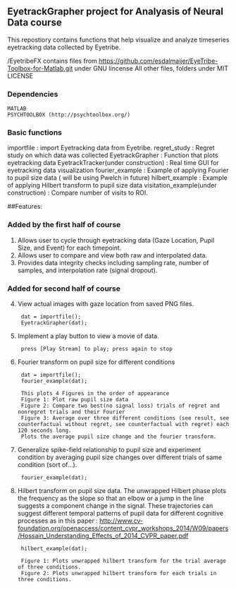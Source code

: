 ## EyetrackGrapher project for Analyasis of Neural Data course

This repostiory contains functions that help visualize and analyze timeseries eyetracking data collected by Eyetribe.

/EyetribeFX contains files from https://github.com/esdalmaijer/EyeTribe-Toolbox-for-Matlab.git under GNU lincense
All other files, folders under MIT LICENSE 

### Dependencies
	MATLAB
	PSYCHTOOLBOX (http://psychtoolbox.org/)

### Basic functions

importfile : import Eyetracking data from Eyetribe.
regret_study : Regret study on which data was collected
EyetrackGrapher : Function that plots eyetracking data 
EyetrackTracker(under construction) : Real time GUI for eyetracking data visualization
fourier_example : Example of applying Fourier to pupil size data ( will be using Pwelch in future)
hilbert_example : Example of applying Hilbert transform to pupil size data
visitation_example(under construction) : Compare number of visits to ROI. 

##Features: 

### Added by the first half of course
1. Allows user to cycle through eyetracking data (Gaze Location, Pupil Size, and Event) for each timepoint. 
2. Allows user to compare and view both raw and interpolated data.
3. Provides data integrity checks including sampling rate, number of samples, and interpolation rate (signal dropout).

### Added for second half of course
4. View actual images with gaze location from saved PNG files.
    
    	dat = importfile();
    	EyetrackGrapher(dat);

5. Implement a play button to view a movie of data. 

        press [Play Stream] to play; press again to stop    

6. Fourier transform on pupil size for different conditions

    	dat = importfile();
    	fourier_example(dat);

        This plots 4 Figures in the order of appearance 
        Figure 1: Plot raw pupil size data
        Figure 2: Compare two best(no signal loss) trials of regret and nonregret trials and their Fourier
        Figure 3: Average over three different conditions (see result, see counterfactual without regret, see counterfactual with regret) each 120 seconds long.
        Plots the average pupil size change and the fourier transform. 

7. Generalize spike-field relationship to pupil size and experiment condition by averaging pupil size changes over different trials of same condition (sort of...).

	    fourier_example(dat);

8. Hilbert transform on pupil size data. The unwrapped Hilbert phase plots the frequency as the slope so that an elbow or a jump in the line suggests a component change in the signal. These trajectories can suggest different temporal patterns of pupil data for different cognitive processes as in this paper : http://www.cv-foundation.org/openaccess/content_cvpr_workshops_2014/W09/papers/Hossain_Understanding_Effects_of_2014_CVPR_paper.pdf 

	    hilbert_example(dat);

        Figure 1: Plots unwrapped hilbert transform for the trial average of three conditions. 
        Figure 2: Plots unwrapped hilbert transform for each trials in three conditions. 


